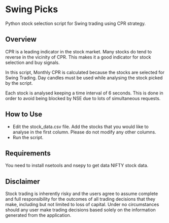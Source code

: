 # Swing Picks
Python stock selection script for Swing trading using CPR strategy.

## Overview
CPR is a leading indicator in the stock market. Many stocks do tend to reverse in the vicinity of CPR. This makes it a good indicator for stock selection and buy signals.

In this script, Monthly CPR is calculated because the stocks are selected for Swing Trading. Day candles must be used while analysing the stock picked by the script.

Each stock is analysed keeping a time interval of 6 seconds. This is done in order to avoid being blocked by NSE due to lots of simultaneous requests.

## How to Use

- Edit the stock_data.csv file. Add the stocks that you would like to analyse in the first column. Please do not modify any other columns.
- Run the script.

## Requirements
You need to install nsetools and nsepy to get data NIFTY stock data.

## Disclaimer
Stock trading is inherently risky and the users agree to assume complete and full responsibility for the outcomes of all trading decisions that they make, including but not limited to loss of capital. Under no circumstances should any user make trading decisions based solely on the information generated from the application.
